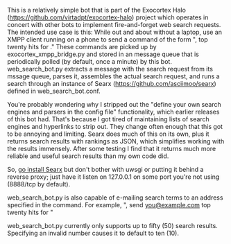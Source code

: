 This is a relatively simple bot that is part of the Exocortex Halo (https://github.com/virtadpt/exocortex-halo) project which operates in concert with other bots to implement fire-and-forget web search requests.  The intended use case is this: While out and about without a laptop, use an XMPP client running on a phone to send a command of the form "<agent>, top twenty hits for <some weird search term>."  These commands are picked up by exocortex_xmpp_bridge.py and stored in an message queue that is periodically polled (by default, once a minute) by this bot.  web_search_bot.py extracts a message with the search request from its mssage queue, parses it, assembles the actual search request, and runs a search through an instance of Searx (https://github.com/asciimoo/searx) defined in web_search_bot.conf.

You're probably wondering why I stripped out the "define your own search engines and parsers in the config file" functionality, which earlier releases of this bot had.  That's because I got tired of maintaining lists of search engines and hyperlinks to strip out.  They change often enough that this got to be annoying and limiting.  Searx does much of this on its own, plus it returns search results with rankings as JSON, which simplifies working with the results immensely.  After some testing I find that it returns much more reliable and useful search results than my own code did.

So, [go install Searx](https://asciimoo.github.io/searx/dev/install/installation.html) but don't bother with uwsgi or putting it behind a reverse proxy; just have it listen on 127.0.0.1 on some port you're not using (8888/tcp by default).

web_search_bot.py is also capable of e-mailing search terms to an address specified in the command.  For example, "<agent>, send you@example.com top twenty hits for <some weird search term>"

web_search_bot.py currently only supports up to fifty (50) search results.  Specifying an invalid number causes it to default to ten (10).

